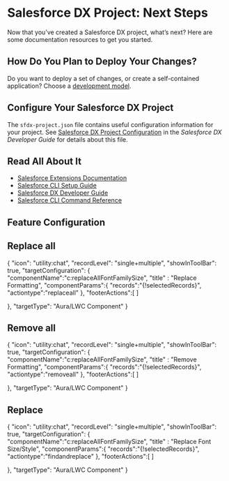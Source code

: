 # Salesforce DX Project: Next Steps

Now that you’ve created a Salesforce DX project, what’s next? Here are some documentation resources to get you started.

## How Do You Plan to Deploy Your Changes?

Do you want to deploy a set of changes, or create a self-contained application? Choose a [development model](https://developer.salesforce.com/tools/vscode/en/user-guide/development-models).

## Configure Your Salesforce DX Project

The `sfdx-project.json` file contains useful configuration information for your project. See [Salesforce DX Project Configuration](https://developer.salesforce.com/docs/atlas.en-us.sfdx_dev.meta/sfdx_dev/sfdx_dev_ws_config.htm) in the _Salesforce DX Developer Guide_ for details about this file.

## Read All About It

- [Salesforce Extensions Documentation](https://developer.salesforce.com/tools/vscode/)
- [Salesforce CLI Setup Guide](https://developer.salesforce.com/docs/atlas.en-us.sfdx_setup.meta/sfdx_setup/sfdx_setup_intro.htm)
- [Salesforce DX Developer Guide](https://developer.salesforce.com/docs/atlas.en-us.sfdx_dev.meta/sfdx_dev/sfdx_dev_intro.htm)
- [Salesforce CLI Command Reference](https://developer.salesforce.com/docs/atlas.en-us.sfdx_cli_reference.meta/sfdx_cli_reference/cli_reference.htm)



## Feature Configuration
## Replace all
{
"icon": "utility:chat",
"recordLevel": "single+multiple",
"showInToolBar": true,
"targetConfiguration": {
"componentName":"c:replaceAllFontFamilySize",
"title" : "Replace Formatting",
"componentParams":{
"records":"{!selectedRecords}",
"actiontype":"replaceall"
},
"footerActions":[
]

},
"targetType": "Aura/LWC Component"
}

## Remove all
{
"icon": "utility:chat",
"recordLevel": "single+multiple",
"showInToolBar": true,
"targetConfiguration": {
"componentName":"c:replaceAllFontFamilySize",
"title" : "Remove Formatting",
"componentParams":{
"records":"{!selectedRecords}",
"actiontype":"removeall"
},
"footerActions":[
]

},
"targetType": "Aura/LWC Component"
}


## Replace
{
"icon": "utility:chat",
"recordLevel": "single+multiple",
"showInToolBar": true,
"targetConfiguration": {
"componentName":"c:replaceAllFontFamilySize",
"title" : "Replace Font Size/Style",
"componentParams":{
"records":"{!selectedRecords}",
"actiontype":"findandreplace"
},
"footerActions":[
]

},
"targetType": "Aura/LWC Component"
}